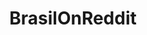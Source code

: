 ---
title: BrasilOnReddit
crosslinks:
- soccer
- worldnews
- pics
- WTF
- funny
- FiftyFifty
- 4chan
- todayilearned
- olympics
- place
- UpliftingNews
- videos
- The_Donald
- conspiracy
- Overwatch
- creepy
- news
- RoomPorn
- AccidentalRenaissance
- sports
---